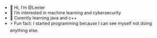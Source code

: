 - 👋 Hi, I’m @Lexter
- 👀 I’m interested in machine learning and cybersecurity
- 🌱 Curently learning java and c++
- ⚡ Fun fact: I started programming because I can see myself not doing anything else.
  

<!---
Lexter22/Lexter22 is a ✨ special ✨ repository because its `README.md` (this file) appears on your GitHub profile.
You can click the Preview link to take a look at your changes.
--->
